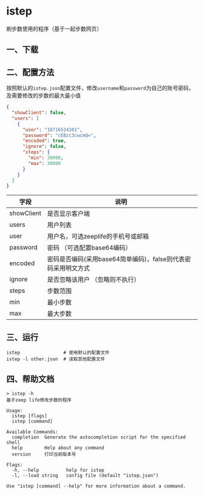 # istep

刷步数使用的程序（基于一起步数网页）

## 一、下载

## 二、配置方法

按照默认的`istep.json`配置文件，修改`username`和`password`为自己的账号密码，及需要修改的步数的最大最小值

```json
{
  "showClient": false,
  "users": [
    {
      "user": "18716524101",
      "password": "cEBzc3cwcmQ=",
      "encoded": true,
      "ignore": false,
      "steps": {
        "min": 30000,
        "max": 30000
      }
    }
  ]
}
```

| 字段         | 说明                                    |
|------------|---------------------------------------|
| showClient | 是否显示客户端                               |
| users      | 用户列表                                  |
| user       | 用户名，可选zeeplife的手机号或邮箱                 |
| password   | 密码 （可选配置base64编码）                     |
| encoded    | 密码是否编码(采用base64简单编码)，false则代表密码采用明文方式 |
| ignore     | 是否忽略该用户 （忽略则不执行）                      |
| steps      | 步数范围                                  |
| min        | 最小步数                                  |
| max        | 最大步数                                  |

## 三、运行

```shell
istep                # 使用默认的配置文件
istep -l other.json  # 读取其他配置文件
```

## 四、帮助文档

```shell
> istep -h
基于zeep life修改步数的程序

Usage:
  istep [flags]
  istep [command]

Available Commands:
  completion  Generate the autocompletion script for the specified shell
  help        Help about any command
  version     打印当前版本号

Flags:
  -h, --help          help for istep
  -l, --load string   config file (default "istep.json")

Use "istep [command] --help" for more information about a command.
```